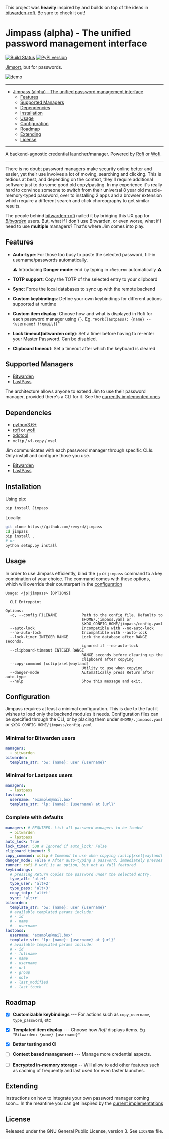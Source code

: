 This project was **heavily** inspired by and builds on top of the ideas in [bitwarden-rofi](https://github.com/mattydebie/bitwarden-rofi). Be sure to check it out!

# Jimpass (alpha) - The unified password management interface

[![Build Status](https://travis-ci.com/remyrd/jimpass.svg?branch=master)](https://travis-ci.com/remyrd/jimpass) [![PyPI version](https://badge.fury.io/py/Jimpass.svg)](https://badge.fury.io/py/Jimpass)

[Jimsort](https://cmpwn.com/@sir/102220283470088263), but for passwords.


![demo](img/demo.gif)

---
- [Jimpass (alpha) - The unified password management interface](#jimpass---the-unified-password-management-interface)
  * [Features](#features)
  * [Supported Managers](#supported-managers)
  * [Dependencies](#dependencies)
  * [Installation](#installation)
  * [Usage](#usage)
  * [Configuration](#configuration)
  * [Roadmap](#roadmap)
  * [Extending](#extending)
  * [License](#license)

---

A backend-agnostic credential launcher/manager. Powered by [Rofi](https://github.com/davatorium/rofi) or [Wofi](https://todo.sr.ht/~scoopta/wofi).

---

There is no doubt password managers make security online better and easier, yet their use involves a lot of moving, searching and clicking. This is tedious at best, and depending on the context, they'll require additional software just to do some good old copy/pasting. In my experience it's really hard to convince someone to switch from their universal 8 year old muscle-memory-typed password, over to installing 2 apps and a browser extension which require a different search and click choreography to get similar results.

The people behind [bitwarden-rofi](https://github.com/mattydebie/bitwarden-rofi) nailed it by bridging this UX gap for [*Bitwarden*](https://bitwarden.com/) users. But, what if I don't use Bitwarden, or even worse, what if I need to use **multiple** managers? That's where Jim comes into play.

## Features

- __Auto-type__: For those too busy to paste the selected password, fill-in username/passwords automatically. 

  :warning: Introducing __Danger mode__: end by typing in `<Return>` automatically :warning:

- __TOTP support__: Copy the TOTP of the selected entry to your clipboard
- __Sync__: Force the local databases to sync up with the remote backend
- __Custom keybindings__: Define your own keybindings for different actions supported at runtime
- __Custom item display__: Choose how and what is displayed in Rofi for each password manager using `{}`. Eg. `"Work(lastpass): {name} -- {username} ({email})"`
- __Lock timeout(bitwarden only)__: Set a timer before having to re-enter your Master Password. Can be disabled.
- __Clipboard timeout__: Set a timeout after which the keyboard is cleared

## Supported Managers

- [Bitwarden](https://bitwarden.com/)
- [LastPass](https://www.lastpass.com/)

The architecture allows anyone to extend Jim to use their password manager, provided there's a CLI for it.
See the [currently implemented ones](jimpass/managers)

## Dependencies

- [python3.6+](https://www.python.org/)
- [rofi](https://github.com/davatorium/rofi) or [wofi](https://todo.sr.ht/~scoopta/wofi)
- [xdotool](https://www.semicomplete.com/projects/xdotool/)
- `xclip` / `wl-copy` / `xsel`

Jim communicates with each password manager through specific CLIs.
Only install and configure those you use.
- [Bitwarden](https://github.com/bitwarden/cli)
- [LastPass](https://github.com/lastpass/lastpass-cli)


## Installation

Using pip:

```bash
pip install Jimpass
```

Locally:

```bash
git clone https://github.com/remyrd/jimpass
cd jimpass
pip install .
# or
python setup.py install
```

## Usage

In order to use Jimpass efficiently, bind the `jp` or `jimpass` command to a key combination of your choice.
The command comes with these options, which will override their counterpart in the [configuration](#configuration)

```
Usage: <jp|jimpass> [OPTIONS]

  CLI Entrypoint

Options:
  -c, --config FILENAME           Path to the config file. Defaults to
                                  $HOME/.jimpass.yaml or
                                  $XDG_CONFIG_HOME/jimpass/config.yaml
  --auto-lock                     Incompatible with --no-auto-lock
  --no-auto-lock                  Incompatible with --auto-lock
  --lock-timer INTEGER RANGE      Lock the database after RANGE seconds,
                                  ignored if --no-auto-lock
  --clipboard-timeout INTEGER RANGE
                                  RANGE seconds before clearing up the
                                  clipboard after copying
  --copy-command [xclip|xset|wayland]
                                  Utility to use when copying
  --danger-mode                   Automatically press Return after auto-type
  --help                          Show this message and exit.

```


## Configuration

Jimpass requires at least a minimal configuration. This is due to the fact it wishes to load only the backend modules it needs.
Configuration files can be specified through the CLI, or by placing them under `$HOME/.jimpass.yaml` or `$XDG_CONFIG_HOME/jimpass/config.yaml`

### Minimal for Bitwarden users

```yaml
managers:
  - bitwarden
bitwarden:
  template_str: 'bw: {name}: user {username}'
```

### Minimal for Lastpass users

```yaml
managers:
  - lastpass
lastpass:
  username: 'example@mail.box'
  template_str: 'lp: {name}: {username} at {url}'
```

### Complete with defaults

```yaml
managers: # REQUIRED. List all password managers to be loaded
  - bitwarden
  - lastpass
auto_lock: True
lock_timer: 500 # Ignored if auto_lock: False
clipboard_timeout: 5
copy_command: xclip # Command to use when copying [xclip|xsel|wayland]
danger_mode: False # After auto-typing a password, immediately presses Return
runner: rofi # wofi is an option, but not as full featured
keybindings:
  # pressing Return copies the password under the selected entry.
  type_all: 'alt+1'
  type_user: 'alt+2'
  type_pass: 'alt+3'
  copy_totp: 'alt+t'
  sync: 'alt+r'
bitwarden:
  template_str: 'bw: {name}: user {username}'
  # available templated params include:
  # - id
  # - name
  # - username
lastpass:
  username: 'example@mail.box'
  template_str: 'lp: {name}: {username} at {url}'
  # available templated params include:
  # - id
  # - fullname
  # - name
  # - username
  # - url
  # - group
  # - note
  # - last_modified
  # - last_touch
```

## Roadmap

- [x] **Customizable keybindings** --- For actions such as `copy_username`, `type_password`, etc
- [x] **Templated item display** --- Choose how *Rofi* displays items. Eg `"Bitwarden: {name} {username}"`
- [x] **Better testing and CI**
- [ ] **Context based management** --- Manage more credential aspects.
- [ ] **Encrypted in-memory storage** -- Will allow to add other features such as caching of frequently and last used for even faster launches.


## Extending

Instructions on how to integrate your own password manager coming soon... 
In the meantime you can get inspired by the [current implementations](jimpass/managers)

## License

Released under the GNU General Public License, version 3. See `LICENSE` file.
